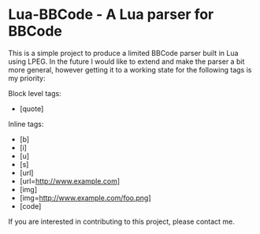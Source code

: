 # Lua-BBCode - A Lua parser for BBCode

This is a simple project to produce a limited BBCode parser built in Lua using
LPEG. In the future I would like to extend and make the parser a bit more
general, however getting it to a working state for the following tags is my
priority:

Block level tags:
  * [quote]

Inline tags:
  * [b]
  * [i]
  * [u]
  * [s]
  * [url]
  * [url=http://www.example.com]
  * [img]
  * [img=http://www.example.com/foo.png]
  * [code]

If you are interested in contributing to this project, please contact me.
